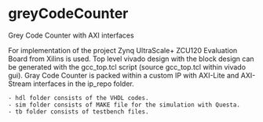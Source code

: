 # greyCodeCounter
Grey Code Counter with AXI interfaces

For implementation of the project Zynq UltraScale+ ZCU120 Evaluation Board from Xilins is used.
Top level vivado design with the block design can be generated with the gcc_top.tcl script (source gcc_top.tcl within vivado gui).
Gray Code Counter is packed within a custom IP with AXI-Lite and AXI-Stream interfaces in the ip_repo folder.
	
	- hdl folder consists of the VHDL codes.
	- sim folder consists of MAKE file for the simulation with Questa.
	- tb folder consists of testbench files.
